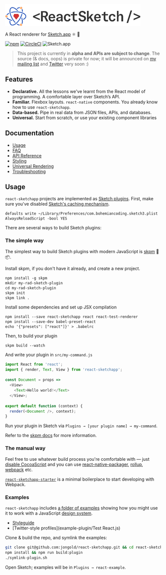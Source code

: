 <img alt="react-sketchapp" src="./docs/assets/logo-stijl@2x.png" height="72px" />

A React renderer for [Sketch.app](https://www.sketchapp.com/) :atom_symbol: :gem:

[![npm](https://img.shields.io/npm/v/react-sketchapp.svg)](https://www.npmjs.com/package/react-sketchapp)
[![CircleCI](https://circleci.com/gh/jongold/react-sketchapp.svg?style=shield&circle-token=6a90e014d72c4b27b87b0fc43ec4590117b466fc)](https://circleci.com/gh/jongold/react-sketchapp)
![Sketch.app](https://img.shields.io/badge/Sketch.app-42-brightgreen.svg)

> This project is currently in **alpha and APIs are subject to change**. The source (& docs, oops) is private for now; it will be announced on <a href="jon.gold/txt">my mailing list</a> and <a href="http://twitter.com/jongold">Twitter</a> very soon :)

## Features

* **Declarative.** All the lessons we've learnt from the React model of programming. A comfortable layer over Sketch’s API.
* **Familiar.** Flexbox layouts. `react-native` components. You already know how to use `react-sketchapp`.
* **Data-based.** Pipe in real data from JSON files, APIs, and databases.
* **Universal.** Start from scratch, or use your existing component libraries

## Documentation

* [Usage](#usage)
* [FAQ](/docs/FAQ.md)
* [API Reference](/docs/API.md)
* [Styling](/docs/styling.md)
* [Universal Rendering](/docs/universal-rendering.md)
* [Troubleshooting](/docs/troubleshooting.md)

## Usage
`react-sketchapp` projects are implemented as [Sketch plugins](http://developer.sketchapp.com/). First, make sure you've disabled [Sketch's caching mechanism](http://developer.sketchapp.com/introduction/preferences#always-reload-scripts-before-running).
```
defaults write ~/Library/Preferences/com.bohemiancoding.sketch3.plist AlwaysReloadScript -bool YES
```

There are several ways to build Sketch plugins:

### The simple way
The simplest way to build Sketch plugins with modern JavaScript is [skpm](https://github.com/sketch-pm/skpm) 💎📦.

Install skpm, if you don't have it already, and create a new project.
```
npm install -g skpm
mkdir my-rad-sketch-plugin
cd my-rad-sketch-plugin
skpm init
skpm link .
```
Install some dependencies and set up JSX compilation
```
npm install --save react-sketchapp react react-test-renderer
npm install --save-dev babel-preset-react
echo '{"presets": ["react"]}' > .babelrc
```

Then, to build your plugin
```
skpm build --watch
```

And write your plugin in `src/my-command.js`
```js
import React from 'react';
import { render, Text, View } from 'react-sketchapp';

const Document = props =>
  <View>
    <Text>Hello world!</Text>
  </View>;

export default function (context) {
  render(<Document />, context);
}
```

Run your plugin in Sketch via `Plugins → [your plugin name] → my-command`.

Refer to the [skpm docs](https://github.com/sketch-pm/skpm) for more information.

### The manual way
Feel free to use whatever build process you're comfortable with — just [disable CocoaScript](http://developer.sketchapp.com/introduction/plugin-bundles/#disablecocoascriptpreprocessor) and you can use [react-native-packager](https://github.com/facebook/react-native/tree/master/packager), [rollup](http://rollupjs.org/), [webpack](https://webpack.github.io/) etc.

[`react-sketchapp-starter`](http://github.com/jongold/react-sketchapp-starter) is a minimal boilerplace to start developing with Webpack.

### Examples
`react-sketchapp` includes [a folder of examples](example-plugin/) showing how you might use it to work with a JavaScript [design system](example-plugin/designSystem.js).
* [Styleguide](example-plugin/Styleguide.js)
* [Twitter-style profiles](example-plugin/Test React.js)

Clone & build the repo, and symlink the examples:
```bash
git clone git@github.com:jongold/react-sketchapp.git && cd react-sketchapp
npm install && npm run build:plugin
./symlink-plugin.sh
```

Open Sketch; examples will be in `Plugins → react-example`.

